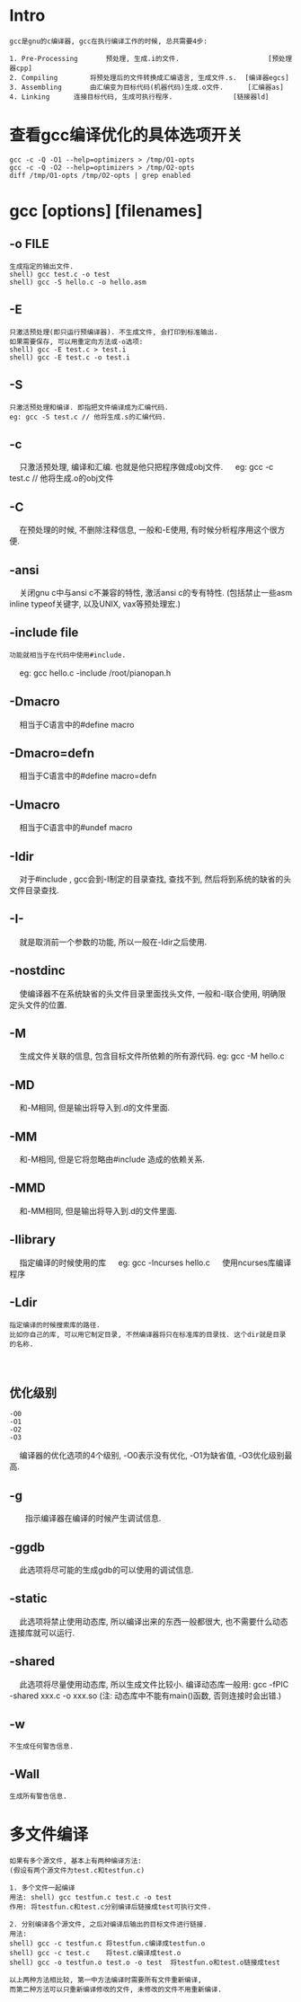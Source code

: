# Intro
    gcc是gnu的c编译器, gcc在执行编译工作的时候, 总共需要4步:

	1. Pre-Processing   	预处理, 生成.i的文件.                      [预处理器cpp] 
	2. Compiling		将预处理后的文件转换成汇编语言, 生成文件.s.  [编译器egcs] 
	3. Assembling 		由汇编变为目标代码(机器代码)生成.o文件.	    [汇编器as] 
	4. Linking 		连接目标代码, 生成可执行程序.               [链接器ld] 


# 查看gcc编译优化的具体选项开关
    gcc -c -Q -O1 --help=optimizers > /tmp/O1-opts
    gcc -c -Q -O2 --help=optimizers > /tmp/O2-opts
    diff /tmp/O1-opts /tmp/O2-opts | grep enabled


# gcc [options] [filenames] 
## -o FILE
    生成指定的输出文件. 
	shell) gcc test.c -o test
    shell) gcc -S hello.c -o hello.asm

## -E
    只激活预处理(即只运行预编译器). 不生成文件, 会打印到标准输出. 
    如果需要保存, 可以用重定向方法或-o选项:
    shell) gcc -E test.c > test.i
    shell) gcc -E test.c -o test.i

## -S
    只激活预处理和编译. 即指把文件编译成为汇编代码.
    eg: gcc -S test.c // 他将生成.s的汇编代码.

## -c 
　	只激活预处理, 编译和汇编. 也就是他只把程序做成obj文件.
　	eg: gcc -c test.c // 他将生成.o的obj文件

## -C 
　	在预处理的时候, 不删除注释信息, 一般和-E使用, 有时候分析程序用这个很方便. 
　　	
## -ansi 
　	关闭gnu c中与ansi c不兼容的特性, 激活ansi c的专有特性.
    (包括禁止一些asm inline typeof关键字, 以及UNIX, vax等预处理宏.)

## -include file 
    功能就相当于在代码中使用#include.
　	eg: gcc hello.c -include /root/pianopan.h 
　　 
## -Dmacro 
　	相当于C语言中的#define macro 
## -Dmacro=defn 
　	相当于C语言中的#define macro=defn 
## -Umacro 
　	相当于C语言中的#undef macro 

## -Idir 
　	对于#include <file>, gcc会到-I制定的目录查找, 查找不到, 然后将到系统的缺省的头文件目录查找.
## -I- 
　	就是取消前一个参数的功能, 所以一般在-Idir之后使用.
　　 
## -nostdinc 
　	使编译器不在系统缺省的头文件目录里面找头文件, 一般和-I联合使用, 明确限定头文件的位置.
　　 　 
## -M 
　	生成文件关联的信息, 包含目标文件所依赖的所有源代码.
    eg: gcc -M hello.c 
## -MD 
　	和-M相同, 但是输出将导入到.d的文件里面.
## -MM 
　	和-M相同, 但是它将忽略由#include <file>造成的依赖关系.
## -MMD 
　	和-MM相同, 但是输出将导入到.d的文件里面.
　　 
## -llibrary 
　	指定编译的时候使用的库 
　	eg: gcc -lncurses hello.c 
　	使用ncurses库编译程序 
　　 
## -Ldir 
	指定编译的时候搜索库的路径.
    比如你自己的库, 可以用它制定目录, 不然编译器将只在标准库的目录找. 这个dir就是目录的名称.
　　 
## 优化级别
    -O0
    -O1
    -O2
    -O3
　	编译器的优化选项的4个级别, -O0表示没有优化, -O1为缺省值, -O3优化级别最高.

## -g 
　　指示编译器在编译的时候产生调试信息.
## -ggdb 
　	此选项将尽可能的生成gdb的可以使用的调试信息. 

## -static 
　	此选项将禁止使用动态库, 所以编译出来的东西一般都很大, 也不需要什么动态连接库就可以运行.
## -shared
　	此选项将尽量使用动态库, 所以生成文件比较小. 
    编译动态库一般用: gcc -fPIC -shared xxx.c -o xxx.so (注: 动态库中不能有main()函数, 否则连接时会出错.)

## -w 
    不生成任何警告信息.
## -Wall 
    生成所有警告信息.


# 多文件编译
	如果有多个源文件, 基本上有两种编译方法:
	(假设有两个源文件为test.c和testfun.c)

	1. 多个文件一起编译
	用法: shell) gcc testfun.c test.c -o test
	作用: 将testfun.c和test.c分别编译后链接成test可执行文件.

	2. 分别编译各个源文件, 之后对编译后输出的目标文件进行链接.
	用法:
	shell) gcc -c testfun.c 将testfun.c编译成testfun.o
	shell) gcc -c test.c    将test.c编译成test.o
	shell) gcc -o testfun.o test.o -o test  将testfun.o和test.o链接成test 

	以上两种方法相比较, 第一中方法编译时需要所有文件重新编译,
	而第二种方法可以只重新编译修改的文件, 未修改的文件不用重新编译.
